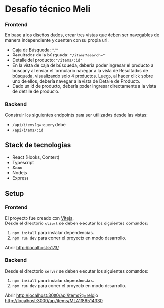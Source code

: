 # Desafío técnico Meli

### Frontend

En base a los diseños dados, crear tres vistas que deben ser navegables de manera independiente y cuenten con su propia url.

- Caja de Búsqueda: `"/"`
- Resultados de la búsqueda: `"/items?search="`
- Detalle del producto: `"/items/:id"`
- En la vista de caja de búsqueda, debería poder ingresar el producto a buscar y al enviar el formulario navegar a la vista de Resultados de búsqueda, visualizando solo 4 productos. Luego, al hacer click sobre uno de ellos, debería navegar a la vista de Detalle de Producto.
- Dado un id de producto, debería poder ingresar directamente a la vista de detalle de producto.

### Backend

Construir los siguientes endpoints para ser utilizados desde las vistas:

- `/api/items?q=​:query` debe
- `/api/items/​:id`

## Stack de tecnologías

- React (Hooks, Context)
- Typescript
- Sass
- Nodejs
- Express

## Setup

### Frontend

El proyecto fue creado con [Vitejs](https://vitejs.dev/).  
Desde el directorio `client` se deben ejecutar los siguientes comandos:

1.  `npm install` para instalar dependencias.
2.  `npm run dev` para correr el proyecto en modo desarrollo.

Abrir [http://localhost:5173/](http://localhost:5173/)

### Backend

Desde el directorio `server` se deben ejecutar los siguientes comandos:

1.  `npm install` para instalar dependencias.
2.  `npm run dev` para correr el proyecto en modo desarrollo.

Abrir [http://localhost:3000/api/items?q=reloj​](http://localhost:3000/api/items?q=reloj) o [http://localhost:3000/api/items/MLA1186514330](http://localhost:3000/api/items/MLA1186514330)
